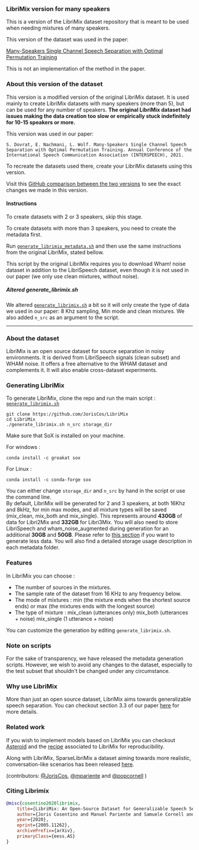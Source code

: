 ### LibriMix version for many speakers
This is a version of the LibriMix dataset repository that is meant to be used when needing mixtures of many speakers.

This version of the dataset was used in the paper:

[Many-Speakers Single Channel Speech Separation with Optimal Permutation Training](https://arxiv.org/abs/2104.08955)

This is not an implementation of the method in the paper.

### About this version of the dataset
This version is a modified version of the original LibriMix dataset. 
It is used mainly to create LibriMix datasets with many speakers (more than 5), but can be used for any number of speakers.
**The original LibriMix dataset had issues making the data creation too slow or empirically stuck indefinitely for 10-15 speakers or more.** 

This version was used in our paper:

```
S. Dovrat, E. Nachmani, L. Wolf. Many-Speakers Single Channel Speech Separation with Optimal Permutation Training. Annual Conference of the International Speech Communication Association (INTERSPEECH), 2021.
```

To recreate the datasets used there, create your LibriMix datasets using this version.

Visit this 
[GitHub comparison between the two versions](https://github.com/JorisCos/LibriMix/compare/master...ShakedDovrat:master)
to see the exact changes we made in this version.

#### Instructions
To create datasets with 2 or 3 speakers, skip this stage.

To create datasets with more than 3 speakers, you need to create the metadata first.

Run
[`generate_librimix_metadata.sh`](./generate_librimix_metadata.sh) 
and then use the same instructions from the original LibriMix, stated bellow.

This script by the original LibriMix requires you to download Wham! noise dataset in addition to the LibriSpeech dataset, 
even though it is not used in our paper (we only use clean mixtures, without noise).

##### Altered generate_librimix.sh
We altered 
[`generate_librimix.sh`](./generate_librimix.sh)
a bit so it will only create the type of data we used in our paper:
8 Khz sampling, Min mode and clean mixtures. 
We also added `n_src` as an argument to the script.

--------------------------------------------

### About the dataset
LibriMix is an open source dataset for source separation in noisy 
environments. It is derived from LibriSpeech signals (clean subset) 
and WHAM noise. It offers a free alternative to the WHAM dataset 
and complements it. It will also enable cross-dataset experiments.

### Generating LibriMix
To generate LibriMix, clone the repo and run the main script : 
[`generate_librimix.sh`](./generate_librimix.sh)

```
git clone https://github.com/JorisCos/LibriMix
cd LibriMix 
./generate_librimix.sh n_src storage_dir
```

Make sure that SoX is installed on your machine.

For windows :
```
conda install -c groakat sox
```

For Linux :
```
conda install -c conda-forge sox
```

You can either change `storage_dir` and `n_src` by hand in 
the script or use the command line.  
By default, LibriMix will be generated for 2 and 3 speakers,
at both 16Khz and 8kHz, 
for min max modes, and all mixture types will be saved (mix_clean, 
mix_both and mix_single). This represents around **430GB** 
of data for Libri2Mix and **332GB** for Libri3Mix. 
You will also need to store LibriSpeech and wham_noise_augmented during
generation for an additional **30GB** and **50GB**.
Please refer to 
[this section](#Features) if you want to generate less data.
You will also find a detailed storage usage description in each metadata folder.


### Features
In LibriMix you can choose :
* The number of sources in the mixtures.
* The sample rate  of the dataset from 16 KHz to any frequency below. 
* The mode of mixtures : min (the mixture ends when the shortest source
 ends) or max (the mixtures ends with the longest source)
 * The type of mixture : mix_clean (utterances only) mix_both (utterances + noise) mix_single (1 utterance + noise)

You can customize the generation by editing ``` generate_librimix.sh ```.
 
### Note on scripts
For the sake of transparency, we have released the metadata generation 
scripts. However, we wish to avoid any changes to the dataset, 
especially to the test subset that shouldn't be changed under any 
circumstance.

### Why use LibriMix
More than just an open source dataset, LibriMix aims towards generalizable speech separation.
You can checkout section 3.3 of our paper [here](https://arxiv.org/pdf/2005.11262.pdf) for more details.

### Related work
If you wish to implement models based on LibriMix you can checkout 
[Asteroid](https://github.com/mpariente/asteroid) and the 
[recipe](https://github.com/mpariente/asteroid/tree/master/egs/librimix/ConvTasNet)
associated to LibriMix for reproducibility.

Along with LibriMix, SparseLibriMix a dataset aiming towards more realistic, conversation-like scenarios
has been released [here](https://github.com/popcornell/SparseLibriMix).

(contributors: [@JorisCos](https://github.com/JorisCos), [@mpariente](https://github.com/mpariente) and [@popcornell](https://github.com/popcornell) )

### Citing Librimix 

```BibTex
@misc{cosentino2020librimix,
    title={LibriMix: An Open-Source Dataset for Generalizable Speech Separation},
    author={Joris Cosentino and Manuel Pariente and Samuele Cornell and Antoine Deleforge and Emmanuel Vincent},
    year={2020},
    eprint={2005.11262},
    archivePrefix={arXiv},
    primaryClass={eess.AS}
}
```
